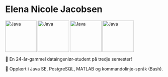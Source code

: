 
# Elena Nicole Jacobsen

<img align = "left" alt = "Java" width = "100px" src="https://cdn.jsdelivr.net/gh/devicons/devicon@latest/icons/java/java-original-wordmark.svg" />
<img  align = "left" alt = "Java" width = "100px" src="https://cdn.jsdelivr.net/gh/devicons/devicon@latest/icons/postgresql/postgresql-plain-wordmark.svg" />
<img align = "left" alt = "Java" width = "100px" src="https://cdn.jsdelivr.net/gh/devicons/devicon@latest/icons/matlab/matlab-original.svg" />
<img align = "center" alt = "Java" width = "100px" src="https://cdn.jsdelivr.net/gh/devicons/devicon@latest/icons/bash/bash-plain.svg" />
          
<br>

📌 En 24-år-gammel dataingeniør-student på tredje semester!

📌 Opplært i Java SE, PostgreSQL, MATLAB og kommandolinje-språk (Bash).
